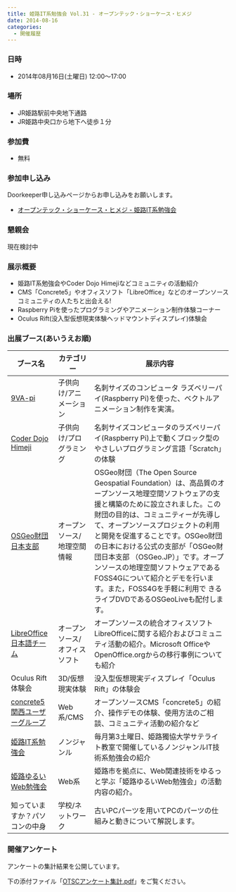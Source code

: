 ```yaml
---
title: 姫路IT系勉強会 Vol.31 - オープンテック・ショーケース・ヒメジ
date: 2014-08-16
categories:
  - 開催履歴
---
```


### 日時

-   2014年08月16日(土曜日) 12:00～17:00

### 場所

-   JR姫路駅前中央地下通路
-   JR姫路中央口から地下へ徒歩１分

### 参加費

-   無料

### 参加申し込み

Doorkeeper申し込みページからお申し込みをお願いします。

-   [オープンテック・ショーケース・ヒメジ - 姫路IT系勉強会](http://histudy.doorkeeper.jp/events/13581)

### 懇親会

現在検討中

### 展示概要

-   姫路IT系勉強会やCoder Dojo Himejiなどコミュニティの活動紹介
-   CMS「Concrete5」やオフィスソフト「LibreOffice」などのオープンソースコミュニティの人たちと出会える!
-   Raspberry Piを使ったプログラミングやアニメーション制作体験コーナー
-   Oculus Rift(没入型仮想現実体験ヘッドマウントディスプレイ)体験会

### 出展ブース(あいうえお順)

| ブース名                                                              | カテゴリー                    | 展示内容                                                                                                                                                                                                                                                                                                                                                                                                                                                                  |
|-----------------------------------------------------------------------|-------------------------------|---------------------------------------------------------------------------------------------------------------------------------------------------------------------------------------------------------------------------------------------------------------------------------------------------------------------------------------------------------------------------------------------------------------------------------------------------------------------------|
| [9VA-pi](http://www.d1.dion.ne.jp/~danjiro/9va/pijp.html)             | 子供向け/アニメーション       | 名刺サイズのコンピュータ ラズベリーパイ(Raspberry Pi)を使った、ベクトルアニメーション制作を実演。                                                                                                                                                                                                                                                                                                                                                                         |
| [Coder Dojo Himeji](https://www.facebook.com/groups/676563359087262/) | 子供向け/プログラミング       | 名刺サイズコンピュータのラズペリーパイ(Raspberry Pi)上で動くブロック型のやさしいプログラミング言語「Scratch」の体験                                                                                                                                                                                                                                                                                                                                                       |
| [OSGeo財団日本支部](http://www.osgeo.jp/)                             | オープンソース/地理空間情報   | OSGeo財団（The Open Source Geospatial Foundation）は、高品質のオープンソース地理空間ソフトウェアの支援と構築のために設立されました。この財団の目的は、コミュニティーが先導し て、オープンソースプロジェクトの利用と開発を促進することです。OSGeo財団の日本における公式の支部が「OSGeo財団日本支部 （OSGeo.JP）」です。オープンソースの地理空間ソフトウェアであるFOSS4Gについて紹介とデモを行います。また，FOSS4Gを手軽に利用で きるライブDVDであるOSGeoLiveも配付します。 |
| [LibreOffice日本語チーム](https://ja.libreoffice.org/)                | オープンソース/オフィスソフト | オープンソースの統合オフィスソフトLibreOfficeに関する紹介およびコミュニティ活動の紹介。Microsoft OfficeやOpenOffice.orgからの移行事例についても紹介                                                                                                                                                                                                                                                                                                                       |
| Oculus Rift体験会                                                     | 3D/仮想現実体験               | 没入型仮想現実ディスプレイ「Oculus Rift」の体験会                                                                                                                                                                                                                                                                                                                                                                                                                         |
| [concrete5関西ユーザーグループ](http://concrete5-japan.org/)          | Web系/CMS                     | オープンソースCMS「concrete5」の紹介、操作デモの体験、使用方法のご相談、コミュニティ活動の紹介など                                                                                                                                                                                                                                                                                                                                                                        |
| [姫路IT系勉強会](https://sites.google.com/site/himejiitstudy/)        | ノンジャンル                  | 毎月第3土曜日、姫路獨協大学サテライト教室で開催しているノンジャンルIT技術系勉強会の紹介                                                                                                                                                                                                                                                                                                                                                                                   |
| [姫路ゆるいWeb勉強会](https://ja-jp.facebook.com/himejiyuruiweb)      | Web系                         | 姫路市を拠点に、Web関連技術をゆるっと学ぶ「姫路ゆるいWeb勉強会」の活動内容の紹介。                                                                                                                                                                                                                                                                                                                                                                                        |
| 知っていますか？パソコンの中身                                        | 学校/ネットワーク             | 古いPCパーツを用いてPCのパーツの仕組みと動きについて解説します。                                                                                                                                                                                                                                                                                                                                                                                                          |

### 開催アンケート

アンケートの集計結果を公開しています。

下の添付ファイル「[OTSCアンケート集計.pdf](https://docs.google.com/viewer?a=v&pid=sites&srcid=ZGVmYXVsdGRvbWFpbnxoaW1lamlpdHN0dWR5fGd4OjFlNjFhZTBiNDU3NmY3NWU)」をご覧ください。
